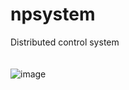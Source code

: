 # npsystem
Distributed control system\
\
\
![image](https://user-images.githubusercontent.com/86890989/187889033-cefc38d6-a4a2-458e-8b0a-cc21c07e97b0.png)

